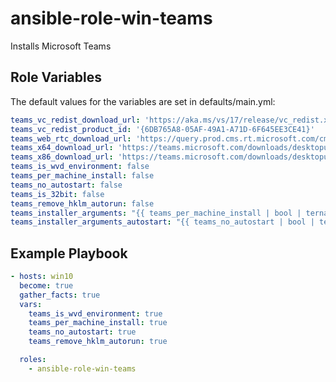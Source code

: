 ansible-role-win-teams
=========

Installs Microsoft Teams


Role Variables
--------------

The default values for the variables are set in defaults/main.yml:

```yaml
teams_vc_redist_download_url: 'https://aka.ms/vs/17/release/vc_redist.x64.exe'
teams_vc_redist_product_id: '{6DB765A8-05AF-49A1-A71D-6F645EE3CE41}'
teams_web_rtc_download_url: 'https://query.prod.cms.rt.microsoft.com/cms/api/am/binary/RWQ1UW'
teams_x64_download_url: 'https://teams.microsoft.com/downloads/desktopurl?env=production&plat=windows&arch=x64&managedInstaller=true&download=true'
teams_x86_download_url: 'https://teams.microsoft.com/downloads/desktopurl?env=production&plat=windows&managedInstaller=true&download=true'
teams_is_wvd_environment: false
teams_per_machine_install: false
teams_no_autostart: false
teams_is_32bit: false
teams_remove_hklm_autorun: false
teams_installer_arguments: "{{ teams_per_machine_install | bool | ternary('ALLUSER=1 ALLUSERS=1', 'ALLUSERS=1') }}"
teams_installer_arguments_autostart: "{{ teams_no_autostart | bool | ternary('OPTIONS=\"noAutoStart=true\"','') }}"

```

Example Playbook
----------------
```yaml
- hosts: win10
  become: true
  gather_facts: true
  vars:
    teams_is_wvd_environment: true
    teams_per_machine_install: true
    teams_no_autostart: true
    teams_remove_hklm_autorun: true

  roles:
    - ansible-role-win-teams
```
